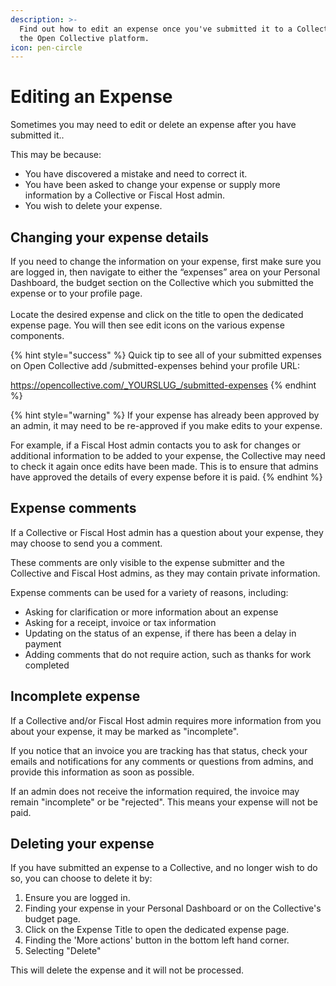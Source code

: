 ```yaml
---
description: >-
  Find out how to edit an expense once you've submitted it to a Collective on
  the Open Collective platform.
icon: pen-circle
---
```


# Editing an Expense

Sometimes you may need to edit or delete an expense after you have submitted it..

This may be because:

* You have discovered a mistake and need to correct it.
* You have been asked to change your expense or supply more information by a Collective or Fiscal Host admin.
* You wish to delete your expense.&#x20;

## **Changing your expense details**

If you need to change the information on your expense, first make sure you are logged in, then navigate to either the “expenses” area on your Personal Dashboard, the budget section on the Collective which you submitted the expense or to your profile page.\
\
Locate the desired expense and click on the title to open the dedicated expense page. You will then see edit icons on the various expense components.&#x20;

{% hint style="success" %}
Quick tip to see all of your submitted expenses on Open Collective add /submitted-expenses behind your profile URL:&#x20;

https://opencollective.com/_YOURSLUG_/submitted-expenses
{% endhint %}

{% hint style="warning" %}
If your expense has already been approved by an admin, it may need to be re-approved if you make edits to your expense.

For example, if a Fiscal Host admin contacts you to ask for changes or additional information to be added to your expense, the Collective may need to check it again once edits have been made. This is to ensure that admins have approved the details of every expense before it is paid.
{% endhint %}

## **Expense comments**

If a Collective or Fiscal Host admin has a question about your expense, they may choose to send you a comment.

These comments are only visible to the expense submitter and the Collective and Fiscal Host admins, as they may contain private information.

Expense comments can be used for a variety of reasons, including:

* Asking for clarification or more information about an expense
* Asking for a receipt, invoice or tax information
* Updating on the status of an expense, if there has been a delay in payment
* Adding comments that do not require action, such as thanks for work completed

## Incomplete expense

If a Collective and/or Fiscal Host admin requires more information from you about your expense, it may be marked as "incomplete".

If you notice that an invoice you are tracking has that status, check your emails and notifications for any comments or questions from admins, and provide this information as soon as possible.

If an admin does not receive the information required, the invoice may remain "incomplete" or be "rejected". This means your expense will not be paid.

## Deleting your expense

If you have submitted an expense to a Collective, and no longer wish to do so, you can choose to delete it by:

1. Ensure you are logged in.&#x20;
2. Finding your expense in your Personal Dashboard or on the Collective's budget page.
3. Click on the Expense Title to open the dedicated expense page.&#x20;
4. Finding the 'More actions' button in the bottom left hand corner.&#x20;
5. Selecting "Delete"

This will delete the expense and it will not be processed.
